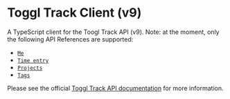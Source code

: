 # Toggl Track Client (v9)

A TypeScript client for the Toogl Track API (v9). Note: at the moment, only the following API References are supported:

- [`Me`](https://developers.track.toggl.com/docs/api/me)
- [`Time entry`](https://developers.track.toggl.com/docs/api/time_entry)
- [`Projects`](https://developers.track.toggl.com/docs/api/projects)
- [`Tags`](https://developers.track.toggl.com/docs/api/tags)

Please see the official [Toggl Track API documentation](https://developers.track.toggl.com/docs/) for more information.
